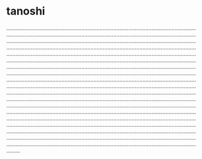# tanoshi
.............................................................................................................................................................................................................................................................................................................................................................................................................................................................................................................................................................................................................................................................................................................................................................................................................................................................................................................................................................................................................................................................................................................................................................................................................................................................................................................................................................................................................................................................................................................................................................................................................................................................................................................................................................................................................................................................................................................................................................................................................................................................................................................................................................................................................................................................................................................................................................................................................................................................